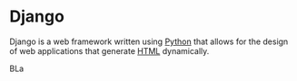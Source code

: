 # Django

Django is a web framework written using [Python](/wiki/Python) that allows for the design of web applications that generate [HTML](/wiki/HTML) dynamically.



BLa